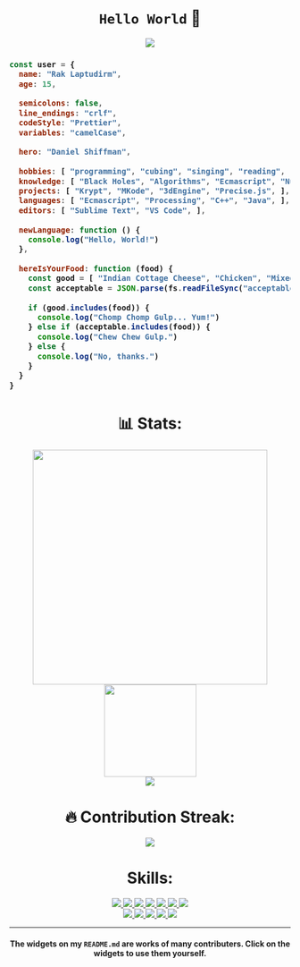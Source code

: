 <h1 align="center"><code>Hello World</code> 👋</h1>

<p align="center">
  <a href="https://github.com/ryo-ma/github-profile-trophy">
    <img src="https://github-profile-trophy.vercel.app/?username=raklaptudirm&theme=monokai&column=7&no-frame=true">
  </a>
</p>

<h3>
  
```js
const user = {
  name: "Rak Laptudirm",
  age: 15,
  
  semicolons: false,
  line_endings: "crlf",
  codeStyle: "Prettier",
  variables: "camelCase",
  
  hero: "Daniel Shiffman",
  
  hobbies: [ "programming", "cubing", "singing", "reading", "gaining knowledge", ],
  knowledge: [ "Black Holes", "Algorithms", "Ecmascript", "Numbers", "Tic-Tac-Toe", ],
  projects: [ "Krypt", "MKode", "3dEngine", "Precise.js", ],  
  languages: [ "Ecmascript", "Processing", "C++", "Java", ],
  editors: [ "Sublime Text", "VS Code", ],
  
  newLanguage: function () {
    console.log("Hello, World!")
  },
  
  hereIsYourFood: function (food) {
    const good = [ "Indian Cottage Cheese", "Chicken", "Mixed Noodles", "Good Fish", "Prawn" ]
    const acceptable = JSON.parse(fs.readFileSync("acceptableFoods.json"))
    
    if (good.includes(food)) {
      console.log("Chomp Chomp Gulp... Yum!")
    } else if (acceptable.includes(food)) {
      console.log("Chew Chew Gulp.")
    } else {
      console.log("No, thanks.")
    }
  }
}
```
</h3>

<h1 align="center"> 📊 Stats: </h1>

<p align="center">
  <a href="https://github.com/anuraghazra/github-readme-stats">
    <img src="https://github-readme-stats.vercel.app/api?username=raklaptudirm&show_icons=true&hide_border=true&bg_color=000&text_color=FFF" width="420">
  </a>
  <a href="https://github.com/anuraghazra/github-readme-stats">
    <img src="https://github-readme-stats.vercel.app/api/top-langs/?username=raklaptudirm&layout=compact&hide_border=true&bg_color=000&text_color=FFF"  height="165">
  </a>
  <br>
  <a href="https://github.com/anuraghazra/github-readme-stats">
    <img src="https://github-readme-stats.vercel.app/api/wakatime?username=raklaptudirm&layout=compact&bg_color=000&text_color=FFF&hide_border=true">
  </a>
</p>
<h1 align="center"> 🔥 Contribution Streak: </h1>
<p align="center">
  <a href="https://git.io/streak-stats">
    <img src="http://github-readme-streak-stats.herokuapp.com?user=raklaptudirm&theme=react&background=000&hide_border=true">
  </a>
  <br>
</p>

<h1 align="center"> Skills: </h1>

<p align="center">
  <a href="https://www.javascript.com/">
    <img src="https://img.shields.io/badge/JavaScript-323330?style=for-the-badge&logo=javascript&logoColor=F7DF1E">
  </a>
    <a href="https://html.com/">
    <img src="https://img.shields.io/badge/HTML-E34F26?style=for-the-badge&logo=HTML5&logoColor=white">
  </a>
    <a href="https://www.w3schools.com/css/">
    <img src="https://img.shields.io/badge/CSS-1572B6?style=for-the-badge&logo=CSS3&logoColor=white">
  </a>
    <a href="https://www.cplusplus.com/doc/tutorial/">
    <img src="https://img.shields.io/badge/C%2B%2B-00599C?style=for-the-badge&logo=C%2B%2B&logoColor=white">
  </a>
    <a href="https://nodejs.org/en/">
    <img src="https://img.shields.io/badge/NODE.JS-339933?style=for-the-badge&logo=Node.js&logoColor=white">
  </a>
    <a href="https://www.json.org/json-en.html">
    <img src="https://img.shields.io/badge/JSON-000000?style=for-the-badge&logo=JSON&logoColor=white">
  </a>
  <a href="https://www.sublimetext.com/">
    <img src="https://img.shields.io/badge/sublime%20text-FF9800?&style=for-the-badge&logo=sublime-text&logoColor=white">
  </a>
  <br>
  <a href="https://code.visualstudio.com/">
    <img src="https://img.shields.io/badge/VS%20Code-007ACC?&style=for-the-badge&logo=visual-studio-code&logoColor=white">
  </a>
  <a href="https://www.google.com/intl/en_in/chrome/">
    <img src="https://img.shields.io/badge/google%20chrome-4285F4?&style=for-the-badge&logo=google%20chrome&logoColor=white">
  </a>
  <a href="https://git-scm.com/">
    <img src="https://img.shields.io/badge/git-F05032?&style=for-the-badge&logo=git&logoColor=white">
  </a>
  <a href="https://reactjs.org/">
    <img src="https://img.shields.io/badge/react-61DAFB?&style=for-the-badge&logo=react&logoColor=121212">
  </a>
  <a href="https://www.sqlite.org/index.html">
    <img src="https://img.shields.io/badge/sqlite-003B57?&style=for-the-badge&logo=sqlite&logoColor=white">
  </a>
</p>

<hr>

<h4 align="center"> The widgets on my <code>README.md</code> are works of many contributers. Click on the widgets to use them yourself. </h4>
